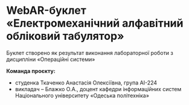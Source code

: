 # WebAR-буклет «Електромеханічний алфавітний обліковий табулятор»
Буклет створено як результат виконання лабораторної роботи з дисципліни «Операційні системи»

**Команда проєкту:** 
- студенка Ткаченко Анастасія Олексіївна, група АІ-224
- викладач – Блажко О.А., доцент кафедри інформаційних систем Національного університету «Одеська політехніка» 
